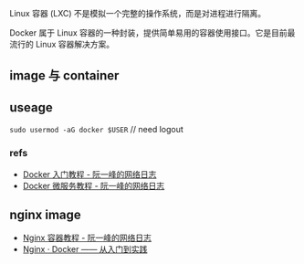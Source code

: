 
Linux 容器 (LXC) 不是模拟一个完整的操作系统，而是对进程进行隔离。

Docker 属于 Linux 容器的一种封装，提供简单易用的容器使用接口。它是目前最流行的 Linux 容器解决方案。


## image  与  container

## useage


`sudo usermod -aG docker $USER` // need logout


### refs

- [Docker 入门教程 - 阮一峰的网络日志](http://www.ruanyifeng.com/blog/2018/02/docker-tutorial.html)
- [Docker 微服务教程 - 阮一峰的网络日志](http://www.ruanyifeng.com/blog/2018/02/docker-wordpress-tutorial.html)

## nginx image


- [Nginx 容器教程 - 阮一峰的网络日志](http://www.ruanyifeng.com/blog/2018/02/nginx-docker.html)
- [Nginx · Docker —— 从入门到实践](https://yeasy.gitbooks.io/docker_practice/appendix/repo/nginx.html)